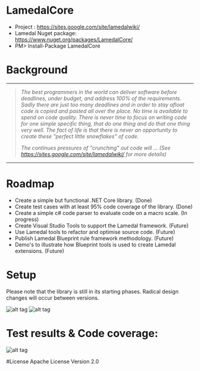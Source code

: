 # LamedalCore
* Project : https://sites.google.com/site/lamedalwiki/
* Lamedal Nuget package: https://www.nuget.org/packages/LamedalCore/
* PM> Install-Package LamedalCore

# Background
-------------------------------------------------------------------------------------
> <i> The best programmers in the world can deliver software before deadlines, under budget, 
> and address 100% of the requirements. Sadly there are just too many deadlines and in order 
> to stay afloat code is copied and pasted all over the place. No time is available to spend 
> on code quality. There is never time to focus on writing code for one simple specific thing, 
> that do one thing and do that one thing very well. The fact of life is that there is never 
> an opportunity to create these "perfect little snowflakes" of code. 
>
> The continues pressures of "crunching" out code will ... 
>           (See https://sites.google.com/site/lamedalwiki/ for more details)  </i>
--------------------------------------------------------------------------------------------

# Roadmap
* Create a simple but functional .NET Core library. (Done)
* Create test cases with at least 95% code coverage of the library. (Done) 
* Create a simple c# code parser to evaluate code on a macro scale. (In progress)
* Create Visual Studio Tools to support the Lamedal framework. (Future)
* Use Lamedal tools to refactor and optimise source code. (Future)
* Publish Lamedal Blueprint rule framework methodology. (Future)
* Demo's to illustrate how Blueprint tools is used to create Lamedal extensions. (Future)

# Setup
Please note that the library is still in its starting phases. Radical design changes will occur between versions.

![alt tag](https://github.com/perezLamed/LamedalCore/blob/master/pics/Setup1.png)
![alt tag](https://github.com/perezLamed/LamedalCore/blob/master/pics/Setup2.png)

# Test results & Code coverage: 
![alt tag](https://github.com/perezLamed/LamedalCore/blob/master/pics/TestCoverage.png)

#License
Apache License Version 2.0

